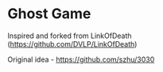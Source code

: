 # Ghost Game

Inspired and forked from LinkOfDeath (https://github.com/DVLP/LinkOfDeath)

Original idea - https://github.com/szhu/3030
